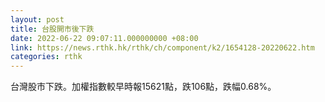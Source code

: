 ```yaml
---
layout: post
title: 台股開市後下跌
date: 2022-06-22 09:07:11.000000000 +08:00
link: https://news.rthk.hk/rthk/ch/component/k2/1654128-20220622.htm
categories: rthk
---
```


台灣股市下跌。加權指數較早時報15621點，跌106點，跌幅0.68%。

